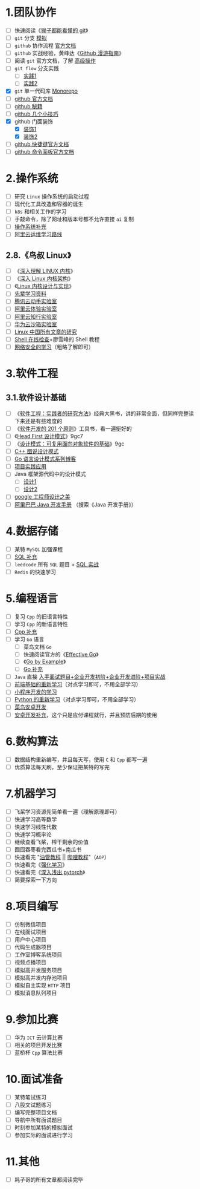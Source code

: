 # 1.团队协作

-   [ ] 快速阅读《[猴子都能看懂的 git](https://backlog.com/git-tutorial/cn/)》
-   [ ] `git` 分支 [模拟](https://learngitbranching.js.org/?locale=zh_CN)
-   [ ] `github` 协作流程 [官方文档](https://docs.github.com/zh/get-started/start-your-journey/hello-world)
-   [ ] `github` 实战经验，黄峰达《[Github 漫游指南](https://github.phodal.com/#/)》
-   [ ] 阅读 `git` 官方文档，了解 [高级操作](https://git-scm.com/book/zh/v2)
-   [ ] `git flow` 分支实践
    -   [ ] [实践1](http://danielkummer.github.io/git-flow-cheatsheet/index.zh_CN.html)
    -   [ ] [实践2](https://www.git-tower.com/learn/git/ebook/cn/command-line/advanced-topics/git-flow)

-   [x] `git` 单一代码库 [Monorepo](https://www.jianshu.com/p/c10d0b8c5581)
-   [ ] [github 官方文档](https://docs.github.com/cn)
-   [ ] [github 秘籍](https://snowdream86.gitbooks.io/github-cheat-sheet/content/zh/)
-   [ ] [github 几个小技巧](https://www.bilibili.com/video/BV1q54y1f7h6/?vd_source=c92c89dbfcf9cc30c48086469621f35b)
-   [x] github 门面装饰
    -   [x] [装饰1](https://mp.weixin.qq.com/s?biz=MzI1NDczNTAwMA==&mid=2247491908&idx=1&sn=568e8c0dcb54a610d886eb992d424273&scene=21#wechat_redirect)
    -   [x] [装饰2](https://mp.weixin.qq.com/s?biz=MzI1NDczNTAwMA==&mid=2247495440&idx=1&sn=99147cdcb7c881c9d983e7b2373abcdb&scene=21#wechat_redirect)
-   [ ] [github 快捷键官方文档](https://docs.github.com/cn/get-started/using-github/keyboard-shortcuts)
-   [ ] [github 命令面板官方文档](https://docs.github.com/zh/get-started/accessibility/github-command-palette)

# 2.操作系统

-   [ ] 研究 `Linux` 操作系统的启动过程
-   [ ] 现代化工具改造和容器的诞生
-   [ ] `k8s` 和相关工作的学习
-   [ ] 手敲命令，除了网址和版本号都不允许直接 `ai` 复制
-   [ ] [操作系统补充](https://www.code-nav.cn/course/1789189862986850306/section/1789190769740849154?contentType=text&tabKey=list&type=#heading-10)
-   [ ] [阿里云运维学习路线](https://developer.aliyun.com/learning/roadmap/linux)

## 2.8.《鸟叔 Linux》

-   [ ] 《[深入理解 LINUX 内核](https://book.douban.com/subject/1767120/)》
-   [ ] 《[深入 Linux 内核架构](https://book.douban.com/subject/4843567/)》
-   [ ] 《[Linux 内核设计与实现](https://book.douban.com/subject/6097773/)》
-   [ ] [先辈学习资料](https://github.com/0voice/linux_kernel_wiki)
-   [ ] [腾讯云动手实验室](https://cloud.tencent.com/developer/labs)
-   [ ] [阿里云体验实验室](https://developer.aliyun.com/adc/labs/1745371519682355202_0.7781469332504327)
-   [ ] [阿里云知行实验室](https://start.aliyun.com/)
-   [ ] [华为云沙箱实验室](https://lab.huaweicloud.com/)
-   [ ] [Linux 中国所有文章的研究](https://linux.cn/)
-   [ ] [Shell 在线检查](https://www.shellcheck.net/)+廖雪峰的 Shell 教程
-   [ ] [网络安全的学习](https://www.code-nav.cn/course/1789189862986850306/section/1789190126624022530?contentType=text&tabKey=list&type=#)（粗略了解即可）

# 3.软件工程

## 3.1.软件设计基础

-   [ ] 《[软件工程：实践者的研究方法](https://book.douban.com/subject/6047742/)》经典大黑书，讲的非常全面，但同样完整读下来还是有些难度的
-   [ ] 《[软件开发的 201 个原则](https://book.douban.com/subject/35628886/)》工具书，看一遍挺好的
-   [ ] 《[Head First 设计模式](https://www.aliyundrive.com/s/GnuQcruh7Us)》9gc7
-   [ ] 《[设计模式：可复用面向对象软件的基础](https://www.aliyundrive.com/s/T9ECaPtxzg4)》9gc
-   [ ] [C++ 图说设计模式](https://design-patterns.readthedocs.io/zh_CN/latest/)
-   [ ] [Go 语言设计模式系列博客](https://lailin.xyz/post/singleton.html)
-   [ ] [项目实践应用](https://www.bilibili.com/video/BV1tK4y1s7Uo/?vd_source=c92c89dbfcf9cc30c48086469621f35b)
-   [ ] Java 框架源代码中的设计模式
    -   [ ] [设计1](https://www.code-nav.cn/course/1789189862986850306/section/1789190698894860290?contentType=text&tabKey=list&type=#heading-14)
    -   [ ] [设计2](https://www.bilibili.com/video/BV1kF411e7WR/)
-   [ ] [google 工程师设计之美](https://time.geekbang.org/column/intro/250)
-   [ ] [阿里巴巴 Java 开发手册](https://developer.aliyun.com/graph/java) （搜索《Java 开发手册》）

# 4.数据存储

-   [ ] 某特 `MySQL` 加强课程
-   [ ] [SQL 补充](https://www.code-nav.cn/course/1789189862986850306/section/1789190581420793858?contentType=text&tabKey=list&type=#heading-1)
-   [ ] `leedcode` 所有 `SQL` 题目 + [SQL 实战](https://www.code-nav.cn/course/1789189862986850306/section/1789190614522241026?contentType=text&tabKey=list&type=#heading-1)
-   [ ] `Redis` 的快速学习

# 5.编程语言

-   [ ] 复习 `Cpp` 的旧语言特性
-   [ ] 学习 `Cpp` 的新语言特性
-   [ ] [Cpp 补充](https://www.code-nav.cn/course/1789189862986850306/section/1789190321168424961?contentType=text&tabKey=list&type=#heading-11)
-   [ ] 学习 `Go` 语言
    -   [ ] 菜鸟文档 `Go`
    -   [ ] 快速阅读官方的《[Effective Go](https://golang.org/doc/effective_go.html)》
    -   [ ] 《[Go by Example](https://gobyexample.com/)》
    -   [ ] [Go 补充](https://www.code-nav.cn/course/1789189862986850306/section/1789190243125010434?contentType=text&tabKey=list&type=)
-   [ ] `Java` 直接 [入手面试题目+企业开发初阶+企业开发进阶+项目实战](https://www.code-nav.cn/course/1789189862986850306/section/1789190431398928386?contentType=text&tabKey=list&type=#heading-0)
-   [ ] [前端基础的重新学习](https://www.code-nav.cn/course/1789189862986850306/section/1789190394078011393?contentType=text&tabKey=list&type=#heading-5)（对点学习即可，不用全部学习）
-   [ ] [小程序开发的学习](https://www.code-nav.cn/course/1789189862986850306/section/1789190355448471554?contentType=text&tabKey=list&type=#)
-   [ ] [Python 的重新学习](https://www.code-nav.cn/course/1789189862986850306/section/1789190283176419330?contentType=text&tabKey=list&type=#heading-0)（对点学习即可，不用全部学习）
-   [ ] [菜鸟安卓开发](https://www.runoob.com/android/android-tutorial.html)
-   [ ] [安卓开发补充](https://www.code-nav.cn/course/1789189862986850306/section/1789190210308775938?contentType=text&tabKey=list&type=)，这个只是应付课程就行，并且预防后期的使用

# 6.数构算法

-   [ ] 数据结构重新编写，并且每天写，使用 `C` 和 `Cpp` 都写一遍
-   [ ] 优质算法每天刷，至少保证把某特的写完

# 7.机器学习

-   [ ] 飞桨学习资源先简单看一遍（理解原理即可）
-   [ ] 快速学习高等数学
-   [ ] 快速学习线性代数
-   [ ] 快速学习概率论
-   [ ] 继续查看飞桨，榨干剩余的价值
-   [ ] 囫囵吞枣看完西瓜书+南瓜书
-   [ ] 快速看完 "[油管教程](https://www.youtube.com/watch?v=3oAY1j5-KIg&list=PLULgBZmS3YWRXpqgJTOq9m_nU4oyEVyj4) || [哔哩教程](https://www.bilibili.com/video/BV15t4y1G7kq/?buvid=XU94E54923D47000443FC18A863ED86F3B000&from_spmid=search.search-result.0.0&is_story_h5=false&mid=upsduOBcAIOtxU0zAu5vtQ%3D%3D&p=1&plat_id=116&share_from=ugc&share_medium=android&share_plat=android&share_session_id=bf0bb97a-c9f2-4b2a-9edc-307384bee277&share_source=WEIXIN&share_tag=s_i&spmid=united.player-video-detail.0.0&timestamp=1728919304&unique_k=KNfOJzn&up_id=1665832462)"（`AOP`）
-   [ ] 快速看完《[强化学习](https://www.zhihu.com/pub/book/120291845?utm_oi=1722567932566241280)》
-   [ ] 快速看完《[深入浅出 pytorch](https://datawhalechina.github.io/thorough-pytorch/index.html)》
-   [ ] 简要探索一下方向

# 8.项目编写

-   [ ] 仿制微信项目
-   [ ] 在线面试项目
-   [ ] 用户中心项目
-   [ ] 代码生成器项目
-   [ ] 工作室博客系统项目
-   [ ] 视频点播项目
-   [ ] 模拟高并发服务项目
-   [ ] 模拟高并发内存池项目
-   [ ] 模拟自主实现 `HTTP` 项目
-   [ ] 模拟消息队列项目

# 9.参加比赛

-   [ ] 华为 `ICT` 云计算比赛
-   [ ] 相关的项目开发比赛
-   [ ] 蓝桥杯 `Cpp` 算法比赛

# 10.面试准备

-   [ ] 某特笔试练习
-   [ ] 八股文试题练习
-   [ ] 编写完整项目文档
-   [ ] 导航中所有面试题目
-   [ ] 时刻参加某特的模拟面试
-   [ ] 参加实际的面试进行学习

# 11.其他

-   [ ] 耗子哥的所有文章都阅读完毕
